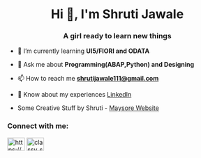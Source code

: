 <h1 align="center">Hi 👋, I'm Shruti Jawale</h1>
<h3 align="center">A girl ready to learn new things</h3>

- 🌱 I’m currently learning **UI5/FIORI and ODATA**

- 💬 Ask me about **Programming(ABAP,Python) and Designing**

- 📫 How to reach me **shrutijawale111@gmail.com**

- 📄 Know about my experiences [LinkedIn](https://linkedin.com/in/https://www.linkedin.com/in/shruti-jawale-3a4732178/)

- Some Creative Stuff by Shruti - [Maysore Website](https://maysuru.blogspot.com/)






<h3 align="left">Connect with me:</h3>
<p align="left">
<a href="https://linkedin.com/in/https://www.linkedin.com/in/shruti-jawale-3a4732178/" target="blank"><img align="center" src="https://cdn.jsdelivr.net/npm/simple-icons@3.0.1/icons/linkedin.svg" alt="https://www.linkedin.com/in/shruti-jawale-3a4732178/" height="30" width="40" /></a>
<a href="https://instagram.com/classy_shruti" target="blank"><img align="center" src="https://cdn.jsdelivr.net/npm/simple-icons@3.0.1/icons/instagram.svg" alt="classy_shruti" height="30" width="40" /></a>
</p>
<!-- 
<h3 align="left">Languages and Tools:</h3>
<p align="left"> <a href="https://www.cprogramming.com/" target="_blank"> <img src="https://raw.githubusercontent.com/devicons/devicon/master/icons/c/c-original.svg" alt="c" width="40" height="40"/> </a> <a href="https://www.w3schools.com/cpp/" target="_blank"> <img src="https://raw.githubusercontent.com/devicons/devicon/master/icons/cplusplus/cplusplus-original.svg" alt="cplusplus" width="40" height="40"/> </a> <a href="https://www.w3schools.com/css/" target="_blank"> <img src="https://raw.githubusercontent.com/devicons/devicon/master/icons/css3/css3-original-wordmark.svg" alt="css3" width="40" height="40"/> </a> <a href="https://www.w3.org/html/" target="_blank"> <img src="https://raw.githubusercontent.com/devicons/devicon/master/icons/html5/html5-original-wordmark.svg" alt="html5" width="40" height="40"/> </a> <a href="https://opencv.org/" target="_blank"> <img src="https://www.vectorlogo.zone/logos/opencv/opencv-icon.svg" alt="opencv" width="40" height="40"/> </a> <a href="https://www.python.org" target="_blank"> <img src="https://raw.githubusercontent.com/devicons/devicon/master/icons/python/python-original.svg" alt="python" width="40" height="40"/> </a> <a href="https://www.tensorflow.org" target="_blank"> <img src="https://www.vectorlogo.zone/logos/tensorflow/tensorflow-icon.svg" alt="tensorflow" width="40" height="40"/> </a> </p>
 

<p><img align="center" src="https://github-readme-stats.vercel.app/api/top-langs?username=shrutz2007&show_icons=true&locale=en&layout=compact" alt="shrutz2007" /></p>

-->
























